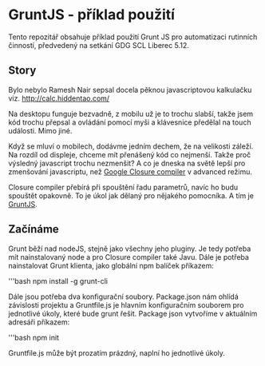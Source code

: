 # GruntJS - příklad použití

Tento repozitář obsahuje příklad použití Grunt JS pro automatizaci rutinních činností, předvedený na 
setkání GDG SCL Liberec 5.12.

## Story
Bylo nebylo Ramesh Nair sepsal docela pěknou javascriptovou kalkulačku viz. http://calc.hiddentao.com/

Na desktopu funguje bezvadně, z mobilu už je to trochu slabší, takže jsem kód trochu přepsal a ovládání pomocí
myši a klávesnice předělal na touch události. Mimo jiné.

Když se mluví o mobilech, dodávme jedním dechem, že na velikosti záleží. Na rozdíl od displeje, chceme mít přenášený kód co nejmenší. Takže proč výsledný javascript trochu nezmenšit? A co je dneska na světě lepší pro zmenšování javascriptu, než [Google Closure compiler](https://developers.google.com/closure/compiler/?hl=cs) v advanced režimu. 

Closure compiler přebírá při spouštění řadu parametrů, navíc ho budu spouštět opakovně. To je úkol jak dělaný pro nějakého pomocníka. A tím je [GruntJS](http://gruntjs.com/ "Grunt JS"). 

## Začínáme 

Grunt běží nad nodeJS, stejně jako všechny jeho pluginy. Je tedy potřeba mít nainstalovaný node a pro Closure compiler také Javu. Dále je potřeba nainstalovat Grunt klienta, jako globální npm balíček příkazem:

'''bash
npm install -g grunt-cli

Dále jsou potřeba dva konfigurační soubory. Package.json nám ohlídá závislosti projektu a Gruntfile.js je hlavním konfiguračním souborem pro jednotlivé úkoly, které bude grunt řešit. Package json vytvoříme v aktuálním adresáři příkazem:

'''bash
npm init

Gruntfile.js může být prozatím prázdný, naplní ho jednotlivé úkoly.  


